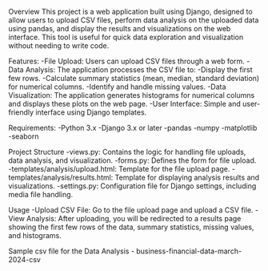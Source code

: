 Overview
This project is a web application built using Django, designed to allow users to upload CSV files, perform data analysis on the uploaded data using pandas, and display the results and visualizations on the web interface. This tool is useful for quick data exploration and visualization without needing to write code.


Features:
-File Upload: Users can upload CSV files through a web form.
-Data Analysis: The application processes the CSV file to:
-Display the first few rows.
-Calculate summary statistics (mean, median, standard deviation) for numerical columns.
-Identify and handle missing values.
-Data Visualization: The application generates histograms for numerical columns and displays these plots on the web page.
-User Interface: Simple and user-friendly interface using Django templates.


Requirements:
-Python 3.x
-Django 3.x or later
-pandas
-numpy
-matplotlib
-seaborn


Project Structure
-views.py: Contains the logic for handling file uploads, data analysis, and visualization.
-forms.py: Defines the form for file upload.
-templates/analysis/upload.html: Template for the file upload page.
-templates/analysis/results.html: Template for displaying analysis results and visualizations.
-settings.py: Configuration file for Django settings, including media file handling.


Usage
-Upload CSV File: Go to the file upload page and upload a CSV file.
-View Analysis: After uploading, you will be redirected to a results page showing the first few rows of the data, summary statistics, missing values, and 
 histograms.


Sample csv file for the Data Analysis - business-financial-data-march-2024-csv
